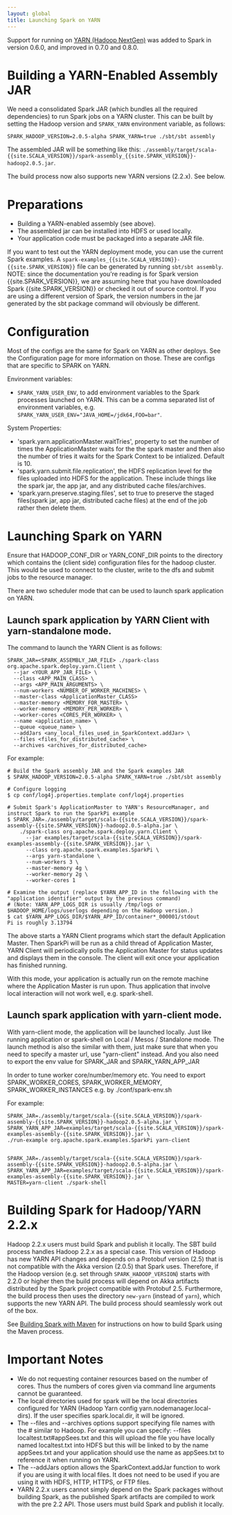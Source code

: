```yaml
---
layout: global
title: Launching Spark on YARN
---
```


Support for running on [YARN (Hadoop
NextGen)](http://hadoop.apache.org/docs/r2.0.2-alpha/hadoop-yarn/hadoop-yarn-site/YARN.html)
was added to Spark in version 0.6.0, and improved in 0.7.0 and 0.8.0.

# Building a YARN-Enabled Assembly JAR

We need a consolidated Spark JAR (which bundles all the required dependencies) to run Spark jobs on a YARN cluster.
This can be built by setting the Hadoop version and `SPARK_YARN` environment variable, as follows:

    SPARK_HADOOP_VERSION=2.0.5-alpha SPARK_YARN=true ./sbt/sbt assembly

The assembled JAR will be something like this:
`./assembly/target/scala-{{site.SCALA_VERSION}}/spark-assembly_{{site.SPARK_VERSION}}-hadoop2.0.5.jar`.

The build process now also supports new YARN versions (2.2.x). See below.

# Preparations

- Building a YARN-enabled assembly (see above).
- The assembled jar can be installed into HDFS or used locally.
- Your application code must be packaged into a separate JAR file.

If you want to test out the YARN deployment mode, you can use the current Spark examples. A `spark-examples_{{site.SCALA_VERSION}}-{{site.SPARK_VERSION}}` file can be generated by running `sbt/sbt assembly`. NOTE: since the documentation you're reading is for Spark version {{site.SPARK_VERSION}}, we are assuming here that you have downloaded Spark {{site.SPARK_VERSION}} or checked it out of source control. If you are using a different version of Spark, the version numbers in the jar generated by the sbt package command will obviously be different.

# Configuration

Most of the configs are the same for Spark on YARN as other deploys. See the Configuration page for more information on those.  These are configs that are specific to SPARK on YARN.

Environment variables:
* `SPARK_YARN_USER_ENV`, to add environment variables to the Spark processes launched on YARN. This can be a comma separated list of environment variables, e.g. `SPARK_YARN_USER_ENV="JAVA_HOME=/jdk64,FOO=bar"`.

System Properties:
* 'spark.yarn.applicationMaster.waitTries', property to set the number of times the ApplicationMaster waits for the the spark master and then also the number of tries it waits for the Spark Context to be intialized. Default is 10.
* 'spark.yarn.submit.file.replication', the HDFS replication level for the files uploaded into HDFS for the application. These include things like the spark jar, the app jar, and any distributed cache files/archives.
* 'spark.yarn.preserve.staging.files', set to true to preserve the staged files(spark jar, app jar, distributed cache files) at the end of the job rather then delete them.

# Launching Spark on YARN

Ensure that HADOOP_CONF_DIR or YARN_CONF_DIR points to the directory which contains the (client side) configuration files for the hadoop cluster.
This would be used to connect to the cluster, write to the dfs and submit jobs to the resource manager.

There are two scheduler mode that can be used to launch spark application on YARN.

## Launch spark application by YARN Client with yarn-standalone mode.

The command to launch the YARN Client is as follows:

    SPARK_JAR=<SPARK_ASSEMBLY_JAR_FILE> ./spark-class org.apache.spark.deploy.yarn.Client \
      --jar <YOUR_APP_JAR_FILE> \
      --class <APP_MAIN_CLASS> \
      --args <APP_MAIN_ARGUMENTS> \
      --num-workers <NUMBER_OF_WORKER_MACHINES> \
      --master-class <ApplicationMaster_CLASS>
      --master-memory <MEMORY_FOR_MASTER> \
      --worker-memory <MEMORY_PER_WORKER> \
      --worker-cores <CORES_PER_WORKER> \
      --name <application_name> \
      --queue <queue_name> \
      --addJars <any_local_files_used_in_SparkContext.addJar> \
      --files <files_for_distributed_cache> \
      --archives <archives_for_distributed_cache>

For example:

    # Build the Spark assembly JAR and the Spark examples JAR
    $ SPARK_HADOOP_VERSION=2.0.5-alpha SPARK_YARN=true ./sbt/sbt assembly

    # Configure logging
    $ cp conf/log4j.properties.template conf/log4j.properties

    # Submit Spark's ApplicationMaster to YARN's ResourceManager, and instruct Spark to run the SparkPi example
    $ SPARK_JAR=./assembly/target/scala-{{site.SCALA_VERSION}}/spark-assembly-{{site.SPARK_VERSION}}-hadoop2.0.5-alpha.jar \
        ./spark-class org.apache.spark.deploy.yarn.Client \
          --jar examples/target/scala-{{site.SCALA_VERSION}}/spark-examples-assembly-{{site.SPARK_VERSION}}.jar \
          --class org.apache.spark.examples.SparkPi \
          --args yarn-standalone \
          --num-workers 3 \
          --master-memory 4g \
          --worker-memory 2g \
          --worker-cores 1

    # Examine the output (replace $YARN_APP_ID in the following with the "application identifier" output by the previous command)
    # (Note: YARN_APP_LOGS_DIR is usually /tmp/logs or $HADOOP_HOME/logs/userlogs depending on the Hadoop version.)
    $ cat $YARN_APP_LOGS_DIR/$YARN_APP_ID/container*_000001/stdout
    Pi is roughly 3.13794

The above starts a YARN Client programs which start the default Application Master. Then SparkPi will be run as a child thread of Application Master, YARN Client will  periodically polls the Application Master for status updates and displays them in the console. The client will exit once your application has finished running.

With this mode, your application is actually run on the remote machine where the Application Master is run upon. Thus application that involve local interaction will not work well, e.g. spark-shell.

## Launch spark application with yarn-client mode.

With yarn-client mode, the application will be launched locally. Just like running application or spark-shell on Local / Mesos / Standalone mode. The launch method is also the similar with them, just make sure that when you need to specify a master url, use "yarn-client" instead. And you also need to export the env value for SPARK_JAR and SPARK_YARN_APP_JAR

In order to tune worker core/number/memory etc. You need to export SPARK_WORKER_CORES, SPARK_WORKER_MEMORY, SPARK_WORKER_INSTANCES e.g. by ./conf/spark-env.sh

For example:

    SPARK_JAR=./assembly/target/scala-{{site.SCALA_VERSION}}/spark-assembly-{{site.SPARK_VERSION}}-hadoop2.0.5-alpha.jar \
    SPARK_YARN_APP_JAR=examples/target/scala-{{site.SCALA_VERSION}}/spark-examples-assembly-{{site.SPARK_VERSION}}.jar \
    ./run-example org.apache.spark.examples.SparkPi yarn-client


    SPARK_JAR=./assembly/target/scala-{{site.SCALA_VERSION}}/spark-assembly-{{site.SPARK_VERSION}}-hadoop2.0.5-alpha.jar \
    SPARK_YARN_APP_JAR=examples/target/scala-{{site.SCALA_VERSION}}/spark-examples-assembly-{{site.SPARK_VERSION}}.jar \
    MASTER=yarn-client ./spark-shell

# Building Spark for Hadoop/YARN 2.2.x

Hadoop 2.2.x users must build Spark and publish it locally. The SBT build process handles Hadoop 2.2.x as a special case. This version of Hadoop has new YARN API changes and depends on a Protobuf version (2.5) that is not compatible with the Akka version (2.0.5) that Spark uses. Therefore, if the Hadoop version (e.g. set through ```SPARK_HADOOP_VERSION```) starts with 2.2.0 or higher then the build process will depend on Akka artifacts distributed by the Spark project compatible with Protobuf 2.5. Furthermore, the build process then uses the directory ```new-yarn``` (instead of ```yarn```), which supports the new YARN API. The build process should seamlessly work out of the box. 

See [Building Spark with Maven](building-with-maven.md) for instructions on how to build Spark using the Maven process.

# Important Notes

- We do not requesting container resources based on the number of cores. Thus the numbers of cores given via command line arguments cannot be guaranteed.
- The local directories used for spark will be the local directories configured for YARN (Hadoop Yarn config yarn.nodemanager.local-dirs). If the user specifies spark.local.dir, it will be ignored.
- The --files and --archives options support specifying file names with the # similar to Hadoop. For example you can specify: --files localtest.txt#appSees.txt and this will upload the file you have locally named localtest.txt into HDFS but this will be linked to by the name appSees.txt and your application should use the name as appSees.txt to reference it when running on YARN.
- The --addJars option allows the SparkContext.addJar function to work if you are using it with local files. It does not need to be used if you are using it with HDFS, HTTP, HTTPS, or FTP files.
- YARN 2.2.x users cannot simply depend on the Spark packages without building Spark, as the published Spark artifacts are compiled to work with the pre 2.2 API. Those users must build Spark and publish it locally.  
